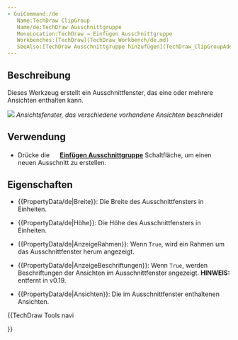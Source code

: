 ```yaml
---
- GuiCommand:/de
   Name:TechDraw ClipGroup
   Name/de:TechDraw Ausschnittgruppe
   MenuLocation:TechDraw → Einfügen Ausschnittgruppe
   Workbenches:[TechDraw](TechDraw_Workbench/de.md)
   SeeAlso:[TechDraw Ausschnittgruppe hinzufügen](TechDraw_ClipGroupAdd/de.md), [TechDraw Entferne Ansicht aus Ausschnittgruppe](TechDraw_ClipGroupRemove/de.md)
---
```


## Beschreibung

Dieses Werkzeug erstellt ein Ausschnittfenster, das eine oder mehrere Ansichten enthalten kann.

![](images/TechDraw_Clipview.png ) *Ansichtsfenster, das verschiedene vorhandene Ansichten beschneidet*

## Verwendung

-   Drücke die **<img src="images/TechDraw_ClipGroup.svg" width=16px> [Einfügen Ausschnittgruppe](TechDraw_ClipGroup/de.md)** Schaltfläche, um einen neuen Ausschnitt zu erstellen.

## Eigenschaften

-    {{PropertyData/de|Breite}}: Die Breite des Ausschnittfensters in Einheiten.

-    {{PropertyData/de|Höhe}}: Die Höhe des Ausschnittfensters in Einheiten.

-    {{PropertyData/de|AnzeigeRahmen}}: Wenn `True`, wird ein Rahmen um das Ausschnittfenster herum angezeigt.

-    {{PropertyData/de|AnzeigeBeschriftungen}}: Wenn `True`, werden Beschriftungen der Ansichten im Ausschnittfenster angezeigt. **HINWEIS:** entfernt in v0.19.

-    {{PropertyData/de|Ansichten}}: Die im Ausschnittfenster enthaltenen Ansichten.





{{TechDraw Tools navi

}}  
